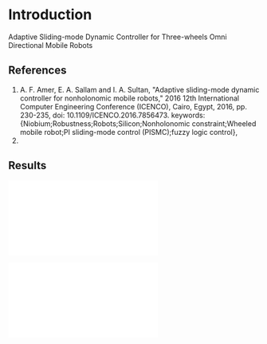# Introduction
Adaptive Sliding-mode Dynamic Controller for Three-wheels Omni Directional Mobile Robots

## References
1. A. F. Amer, E. A. Sallam and I. A. Sultan, "Adaptive sliding-mode dynamic controller for nonholonomic mobile robots," 2016 12th International Computer Engineering Conference (ICENCO), Cairo, Egypt, 2016, pp. 230-235, doi: 10.1109/ICENCO.2016.7856473. keywords: {Niobium;Robustness;Robots;Silicon;Nonholonomic constraint;Wheeled mobile robot;PI sliding-mode control (PISMC);fuzzy logic control},
2. 

## Results
![ASMC](results/asmc.fig)

![Fuzzy inference system (FIS)](results/fuzzy.fig)


